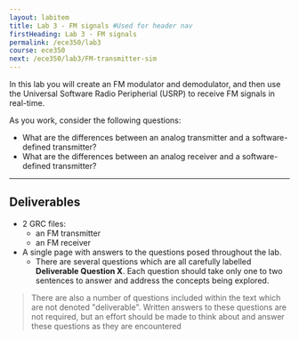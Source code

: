 ```yaml
---
layout: labitem
title: Lab 3 - FM signals #Used for header nav
firstHeading: Lab 3 - FM signals
permalink: /ece350/lab3
course: ece350
next: /ece350/lab3/FM-transmitter-sim
---
```


In this lab you will create an FM modulator and demodulator, and then use the Universal Software Radio Peripherial (USRP) to receive FM signals in real-time.

As you work, consider the following questions:

- What are the differences between an analog transmitter and a software-defined transmitter?
- What are the differences between an analog receiver and a software-defined transmitter?

---

## Deliverables

- 2 GRC files:
  - an FM transmitter
  - an FM receiver
- A single page with answers to the questions posed throughout the lab.
  - There are several questions which are all carefully labelled **Deliverable Question X**. Each question should take only one to two sentences to answer and address the concepts being explored.

>There are also a number of questions included within the text which are not denoted "deliverable". Written answers to these questions are not required, but an effort should be made to think about and answer these questions as they are encountered

<!-- ---

[**Begin Part 1**](FM-transmitter-simulation.md) -->
